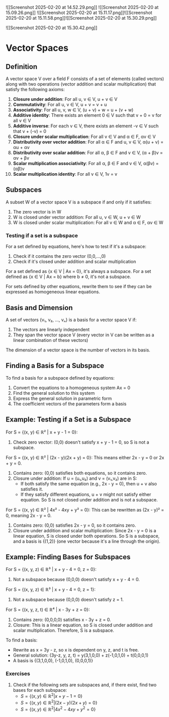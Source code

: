 ![[Screenshot 2025-02-20 at 14.52.29.png]]
![[Screenshot 2025-02-20 at 15.09.26.png]]
![[Screenshot 2025-02-20 at 15.11.17.png]]![[Screenshot 2025-02-20 at 15.11.58.png]]![[Screenshot 2025-02-20 at 15.30.29.png]]


![[Screenshot 2025-02-20 at 15.30.42.png]]
# Vector Spaces

## Definition
A vector space V over a field F consists of a set of elements (called vectors) along with two operations (vector addition and scalar multiplication) that satisfy the following axioms:

1. **Closure under addition**: For all u, v ∈ V, u + v ∈ V
2. **Commutativity**: For all u, v ∈ V, u + v = v + u
3. **Associativity**: For all u, v, w ∈ V, (u + v) + w = u + (v + w)
4. **Additive identity**: There exists an element 0 ∈ V such that v + 0 = v for all v ∈ V
5. **Additive inverse**: For each v ∈ V, there exists an element -v ∈ V such that v + (-v) = 0
6. **Closure under scalar multiplication**: For all v ∈ V and α ∈ F, αv ∈ V
7. **Distributivity over vector addition**: For all α ∈ F and u, v ∈ V, α(u + v) = αu + αv
8. **Distributivity over scalar addition**: For all α, β ∈ F and v ∈ V, (α + β)v = αv + βv
9. **Scalar multiplication associativity**: For all α, β ∈ F and v ∈ V, α(βv) = (αβ)v
10. **Scalar multiplication identity**: For all v ∈ V, 1v = v

## Subspaces

A subset W of a vector space V is a subspace if and only if it satisfies:
1. The zero vector is in W
2. W is closed under vector addition: For all u, v ∈ W, u + v ∈ W
3. W is closed under scalar multiplication: For all v ∈ W and α ∈ F, αv ∈ W

### Testing if a set is a subspace

For a set defined by equations, here's how to test if it's a subspace:
1. Check if it contains the zero vector (0,0,...,0)
2. Check if it's closed under addition and scalar multiplication

For a set defined as {x ∈ V | Ax = 0}, it's always a subspace.
For a set defined as {x ∈ V | Ax = b} where b ≠ 0, it's not a subspace.

For sets defined by other equations, rewrite them to see if they can be expressed as homogeneous linear equations.

## Basis and Dimension

A set of vectors {v₁, v₂, ..., vₙ} is a basis for a vector space V if:
1. The vectors are linearly independent
2. They span the vector space V (every vector in V can be written as a linear combination of these vectors)

The dimension of a vector space is the number of vectors in its basis.

## Finding a Basis for a Subspace

To find a basis for a subspace defined by equations:
1. Convert the equations to a homogeneous system Ax = 0
2. Find the general solution to this system
3. Express the general solution in parametric form
4. The coefficient vectors of the parameters form a basis

## Example: Testing if a Set is a Subspace

For S = {(x, y) ∈ ℝ² | x + y - 1 = 0}:
1. Check zero vector: (0,0) doesn't satisfy x + y - 1 = 0, so S is not a subspace.

For S = {(x, y) ∈ ℝ² | (2x - y)(2x + y) = 0}:
This means either 2x - y = 0 or 2x + y = 0.
1. Contains zero: (0,0) satisfies both equations, so it contains zero.
2. Closure under addition: If u = (u₁,u₂) and v = (v₁,v₂) are in S:
   - If both satisfy the same equation (e.g., 2x - y = 0), then u + v also satisfies it.
   - If they satisfy different equations, u + v might not satisfy either equation.
   So S is not closed under addition and is not a subspace.

For S = {(x, y) ∈ ℝ² | 4x² - 4xy + y² = 0}:
This can be rewritten as (2x - y)² = 0, meaning 2x - y = 0.
1. Contains zero: (0,0) satisfies 2x - y = 0, so it contains zero.
2. Closure under addition and scalar multiplication: Since 2x - y = 0 is a linear equation, S is closed under both operations.
So S is a subspace, and a basis is {(1,2)} (one vector because it's a line through the origin).

## Example: Finding Bases for Subspaces

For S = {(x, y, z) ∈ ℝ³ | x + y - 4 = 0, z = 0}:
1. Not a subspace because (0,0,0) doesn't satisfy x + y - 4 = 0.

For S = {(x, y, z) ∈ ℝ³ | x + y - 4 = 0, z = 1}:
1. Not a subspace because (0,0,0) doesn't satisfy z = 1.

For S = {(x, y, z, t) ∈ ℝ⁴ | x - 3y + z = 0}:
1. Contains zero: (0,0,0,0) satisfies x - 3y + z = 0.
2. Closure: This is a linear equation, so S is closed under addition and scalar multiplication.
Therefore, S is a subspace.

To find a basis:
- Rewrite as x = 3y - z, so x is dependent on y, z, and t is free.
- General solution: (3y-z, y, z, t) = y(3,1,0,0) + z(-1,0,1,0) + t(0,0,0,1)
- A basis is {(3,1,0,0), (-1,0,1,0), (0,0,0,1)}



### Exercises

1. Check if the following sets are subspaces and, if there exist, find two bases for each subspace:
	  - $S = \{(x, y) \in \mathbb{R}^2 | x + y - 1 = 0\}$
	  - $S = \{(x, y) \in \mathbb{R}^2 | (2x - y)(2x + y) = 0\}$
	  - $S = \{(x, y) \in \mathbb{R}^2 | 4x^2 - 4xy + y^2 = 0\}$